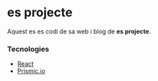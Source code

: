# es projecte

Aquest es es codi de sa web i blog de **es projecte**.

### Tecnologies

- [React](https://reactjs.org/)
- [Prismic.io](prismic.io)

